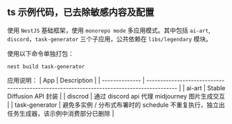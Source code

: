 ## ts 示例代码，已去除敏感内容及配置

使用 `NestJS` 基础框架，使用 `monorepo mode` 多应用模式。其中包括 `ai-art`, `discord`，`task-generator` 三个子应用，公共依赖在 `libs/legendary` 模块。

使用以下命令单独打包：
```
nest build task-generator
```

应用说明：
| App            | Description                                                                               |
| -------------- | ----------------------------------------------------------------------------------------- |
| ai-art         | Stable Diffusion API 封装                                                                 |
| discrod        | 通过 discord api 代理 midjourney 图片生成交互                                             |
| task-generator | 避免多实例 / 分布式布署时的 schedule 不重复执行，独立出任务生成器，该示例中消费部分已删除 |

